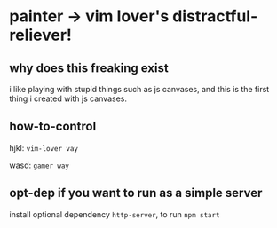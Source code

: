 # painter -> vim lover's distractful-reliever!


## why does this freaking exist
i like playing with stupid things such as js canvases, and this is the first thing i created with js canvases. 


## how-to-control
hjkl: `vim-lover vay`

wasd: `gamer way`


## opt-dep if you want to run as a simple server
install optional dependency `http-server`, to run `npm start`
